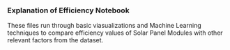 ### Explanation of Efficiency Notebook

These files run through basic viasualizations and Machine Learning techniques to compare efficiency values of Solar Panel Modules with other
relevant factors from the dataset.
